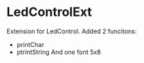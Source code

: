 # LedControlExt
Extension for LedControl.
Added 2 funcitons:
- printChar
- ptrintString
And one font 5x8
